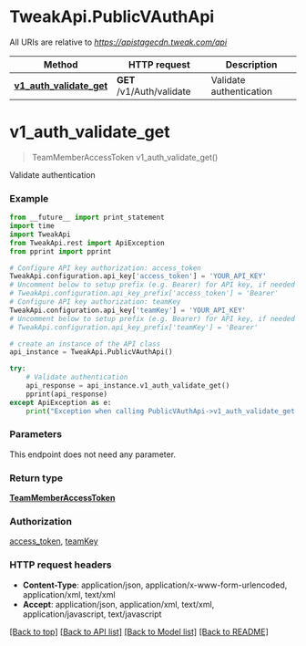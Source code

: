 # TweakApi.PublicVAuthApi

All URIs are relative to *https://apistagecdn.tweak.com/api*

Method | HTTP request | Description
------------- | ------------- | -------------
[**v1_auth_validate_get**](PublicVAuthApi.md#v1_auth_validate_get) | **GET** /v1/Auth/validate | Validate authentication


# **v1_auth_validate_get**
> TeamMemberAccessToken v1_auth_validate_get()

Validate authentication

### Example 
```python
from __future__ import print_statement
import time
import TweakApi
from TweakApi.rest import ApiException
from pprint import pprint

# Configure API key authorization: access_token
TweakApi.configuration.api_key['access_token'] = 'YOUR_API_KEY'
# Uncomment below to setup prefix (e.g. Bearer) for API key, if needed
# TweakApi.configuration.api_key_prefix['access_token'] = 'Bearer'
# Configure API key authorization: teamKey
TweakApi.configuration.api_key['teamKey'] = 'YOUR_API_KEY'
# Uncomment below to setup prefix (e.g. Bearer) for API key, if needed
# TweakApi.configuration.api_key_prefix['teamKey'] = 'Bearer'

# create an instance of the API class
api_instance = TweakApi.PublicVAuthApi()

try: 
    # Validate authentication
    api_response = api_instance.v1_auth_validate_get()
    pprint(api_response)
except ApiException as e:
    print("Exception when calling PublicVAuthApi->v1_auth_validate_get: %s\n" % e)
```

### Parameters
This endpoint does not need any parameter.

### Return type

[**TeamMemberAccessToken**](TeamMemberAccessToken.md)

### Authorization

[access_token](../README.md#access_token), [teamKey](../README.md#teamKey)

### HTTP request headers

 - **Content-Type**: application/json, application/x-www-form-urlencoded, application/xml, text/xml
 - **Accept**: application/json, application/xml, text/xml, application/javascript, text/javascript

[[Back to top]](#) [[Back to API list]](../README.md#documentation-for-api-endpoints) [[Back to Model list]](../README.md#documentation-for-models) [[Back to README]](../README.md)

